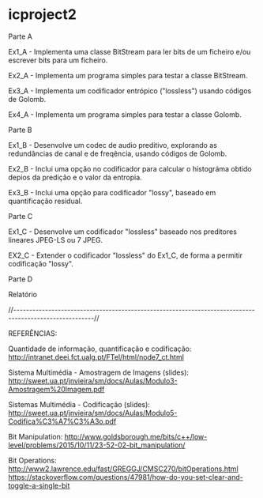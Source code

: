 # icproject2

Parte A

Ex1_A - Implementa uma classe BitStream para ler bits de um ficheiro e/ou escrever bits para um ficheiro.

Ex2_A - Implementa um programa simples para testar a classe BitStream.

Ex3_A - Implementa um codificador entrópico ("lossless") usando códigos de Golomb.

Ex4_A - Implementa um programa simples para testar a classe Golomb.

Parte B

Ex1_B - Desenvolve um codec de audio preditivo, explorando as redundâncias de canal e de freqência, usando códigos de Golomb.

Ex2_B - Inclui uma opção no codificador para calcular o histográma obtido depios da predição e o valor da entropia.

Ex3_B - Inclui uma opção para codificador "lossy", baseado em quantificação residual.

Parte C

Ex1_C - Desenvolve um codificador "lossless" baseado nos preditores lineares JPEG-LS ou 7 JPEG.

EX2_C - Extender o codificador "lossless" do Ex1_C, de forma a permitir codificação "lossy".

Parte D

Relatório

//-------------------------------------------------------------------------------------------------------//

REFERÊNCIAS:

Quantidade de informação, quantificação e codificação: http://intranet.deei.fct.ualg.pt/FTel/html/node7_ct.html

Sistema Multimédia - Amostragem de Imagens (slides): http://sweet.ua.pt/jnvieira/sm/docs/Aulas/Modulo3-Amostragem%20Imagem.pdf

Sistemas Multimédia - Codificação  (slides): http://sweet.ua.pt/jnvieira/sm/docs/Aulas/Modulo5-Codifica%C3%A7%C3%A3o.pdf

Bit Manipulation: http://www.goldsborough.me/bits/c++/low-level/problems/2015/10/11/23-52-02-bit_manipulation/

Bit Operations: http://www2.lawrence.edu/fast/GREGGJ/CMSC270/bitOperations.html
                https://stackoverflow.com/questions/47981/how-do-you-set-clear-and-toggle-a-single-bit

